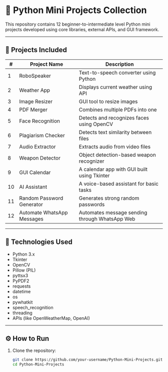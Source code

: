 # 🐍 Python Mini Projects Collection

This repository contains 12 beginner-to-intermediate level Python mini projects developed using core libraries, external APIs, and GUI framework. 

---

## 📁 Projects Included

| #  | Project Name                 | Description |
|----|------------------------------|-------------|
| 1  | RoboSpeaker                  | Text-to-speech converter using Python |
| 2  | Weather App                  | Displays current weather using API |
| 3  | Image Resizer                | GUI tool to resize images |
| 4  | PDF Merger                   | Combines multiple PDFs into one |
| 5  | Face Recognition             | Detects and recognizes faces using OpenCV |
| 6  | Plagiarism Checker           | Detects text similarity between files |
| 7  | Audio Extractor              | Extracts audio from video files |
| 8  | Weapon Detector              | Object detection-based weapon recognizer |
| 9  | GUI Calendar                 | A calendar app with GUI built using Tkinter |
| 10 | AI Assistant                 | A voice-based assistant for basic tasks |
| 11 | Random Password Generator    | Generates strong random passwords |
| 12 | Automate WhatsApp Messages   | Automates message sending through WhatsApp Web |

---

## 🚀 Technologies Used

- Python 3.x
- Tkinter
- OpenCV
- Pillow (PIL)
- pyttsx3
- PyPDF2
- requests
- datetime
- os
- pywhatkit
- speech_recognition
- threading
- APIs (like OpenWeatherMap, OpenAI)

---

## ⚙️ How to Run

1. Clone the repository:

   ```bash
   git clone https://github.com/your-username/Python-Mini-Projects.git
   cd Python-Mini-Projects
